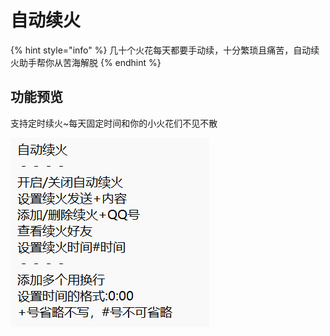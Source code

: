 # 自动续火

{% hint style="info" %}
几十个火花每天都要手动续，十分繁琐且痛苦，自动续火助手帮你从苦海解脱
{% endhint %}

## 功能预览

支持定时续火\~每天固定时间和你的小火花们不见不散

![](<../.gitbook/assets/image (25).png>)

